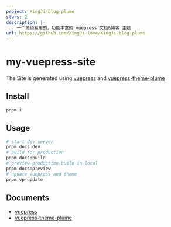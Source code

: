 ```yaml
---
project: XingJi-blog-plume
stars: 2
description: |-
    一个简约易用的，功能丰富的 vuepress 文档&博客 主题
url: https://github.com/XingJi-love/XingJi-blog-plume
---
```


# my-vuepress-site

The Site is generated using [vuepress](https://vuepress.vuejs.org/) and [vuepress-theme-plume](https://github.com/pengzhanbo/vuepress-theme-plume)

## Install

```sh
pnpm i
```

## Usage

```sh
# start dev server
pnpm docs:dev
# build for production
pnpm docs:build
# preview production build in local
pnpm docs:preview
# update vuepress and theme
pnpm vp-update
```

## Documents

- [vuepress](https://vuepress.vuejs.org/)
- [vuepress-theme-plume](https://theme-plume.vuejs.press/)

